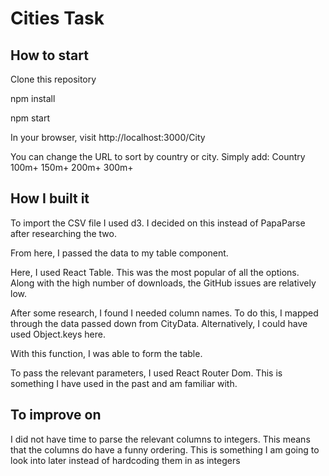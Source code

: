 # Cities Task

## How to start

Clone this repository

npm install

npm start

In your browser, visit http://localhost:3000/City

You can change the URL to sort by country or city. Simply add:
Country
100m+
150m+
200m+
300m+

## How I built it

To import the CSV file I used d3. I decided on this instead of PapaParse after researching the two.

From here, I passed the data to my table component.

Here, I used React Table. This was the most popular of all the options. Along with the high number of downloads, the GitHub issues are relatively low.

After some research, I found I needed column names. To do this, I mapped through the data passed down from CityData. Alternatively, I could have used Object.keys here.

With this function, I was able to form the table.

To pass the relevant parameters, I used React Router Dom. This is something I have used in the past and am familiar with.

## To improve on

I did not have time to parse the relevant columns to integers. This means that the columns do have a funny ordering. This is something I am going to look into later instead of hardcoding them in as integers
